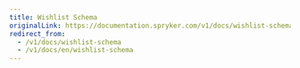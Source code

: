 ```yaml
---
title: Wishlist Schema
originalLink: https://documentation.spryker.com/v1/docs/wishlist-schema
redirect_from:
  - /v1/docs/wishlist-schema
  - /v1/docs/en/wishlist-schema
---
```




